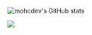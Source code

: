 ![mohcdev's GitHub stats](https://github-readme-stats.vercel.app/api?username=mohcdev&show_icons=true)


<a href="https://github.com/mohcdev/github-readme-stats">
  
  <img align="center" src="https://github-readme-stats.vercel.app/api/top-langs/?username=mohcdev&layout=compact&theme=buefy&hide_border=true" />

</a>
